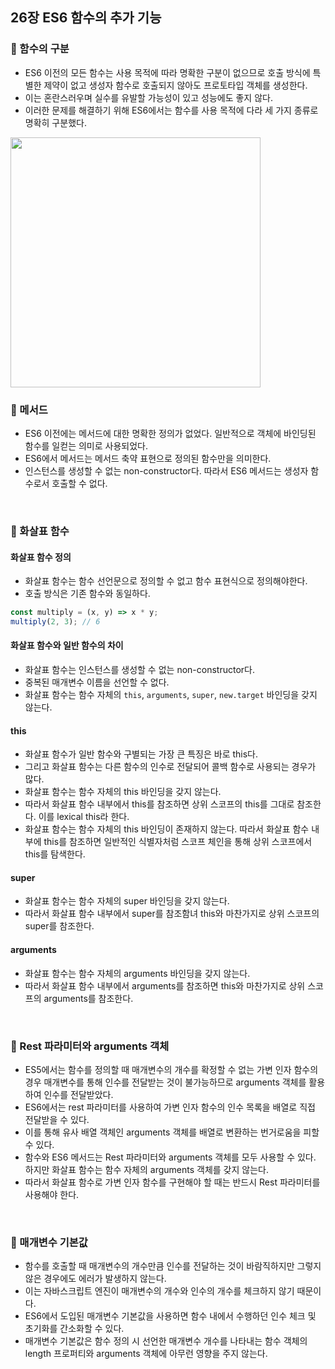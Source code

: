 ## 26장 ES6 함수의 추가 기능

### 📌 함수의 구분
- ES6 이전의 모든 함수는 사용 목적에 따라 명확한 구분이 없으므로 호출 방식에 특별한 제약이 없고 생성자 함수로 호출되지 않아도 프로토타입 객체를 생성한다.
- 이는 혼란스러우며 실수를 유발할 가능성이 있고 성능에도 좋지 않다. 
- 이러한 문제를 해결하기 위해 ES6에서는 함수를 사용 목적에 다라 세 가지 종류로 명확히 구분했다.

<img src="https://user-images.githubusercontent.com/89966610/184560302-ebfe028d-0655-4ac6-8315-92ed7d176f43.png" width=400px />

<br>

### 📌 메서드
- ES6 이전에는 메서드에 대한 명확한 정의가 없었다. 일반적으로 객체에 바인딩된 함수를 일컫는 의미로 사용되었다.
- ES6에서 메서드는 메서드 축약 표현으로 정의된 함수만을 의미한다.
- 인스턴스를 생성할 수 없는 non-constructor다. 따라서 ES6 메서드는 생성자 함수로서 호출할 수 없다.
<br>

### 📌 화살표 함수
#### 화살표 함수 정의
- 화살표 함수는 함수 선언문으로 정의할 수 없고 함수 표현식으로 정의해야한다.
- 호출 방식은 기존 함수와 동일하다.
```js
const multiply = (x, y) => x * y;
multiply(2, 3); // 6
```

#### 화살표 함수와 일반 함수의 차이
- 화살표 함수는 인스턴스를 생성할 수 없는 non-constructor다.
- 중복된 매개변수 이름을 선언할 수 없다.
- 화살표 함수는 함수 자체의 `this`, `arguments`, `super`, `new.target` 바인딩을 갖지 않는다. 

#### this
- 화살표 함수가 일반 함수와 구별되는 가장 큰 특징은 바로 this다.
- 그리고 화살표 함수는 다른 함수의 인수로 전달되어 콜백 함수로 사용되는 경우가 많다. 
- 화살표 함수는 함수 자체의 this 바인딩을 갖지 않는다.
- 따라서 화살표 함수 내부에서 this를 참조하면 상위 스코프의 this를 그대로 참조한다. 이를 lexical this라 한다. 
- 화살표 함수는 함수 자체의 this 바인딩이 존재하지 않는다. 따라서 화살표 함수 내부에 this를 참조하면 일반적인 식별자처럼 스코프 체인을 통해 상위 스코프에서 this를 탐색한다.

#### super
- 화살표 함수는 함수 자체의 super 바인딩을 갖지 않는다. 
- 따라서 화살표 함수 내부에서 super를 참조함녀 this와 마찬가지로 상위 스코프의 super를 참조한다. 

#### arguments
- 화살표 함수는 함수 자체의 arguments 바인딩을 갖지 않는다. 
- 따라서 화살표 함수 내부에서 arguments를 참조하면 this와 마찬가지로 상위 스코프의 arguments를 참조한다. 
<br>

### 📌 Rest 파라미터와 arguments 객체
- ES5에서는 함수를 정의할 때 매개변수의 개수를 확정할 수 없는 가변 인자 함수의 경우 매개변수를 통해 인수를 전달받는 것이 불가능하므로 arguments 객체를 활용하여 인수를 전달받았다. 
- ES6에서는 rest 파라미터를 사용하여 가변 인자 함수의 인수 목록을 배열로 직접 전달받을 수 있다.
- 이를 통해 유사 배열 객체인 arguments 객체를 배열로 변환하는 번거로움을 피할 수 있다. 
- 함수와 ES6 메서드는 Rest 파라미터와 arguments 객체를 모두 사용할 수 있다. 하지만 화살표 함수는 함수 자체의 arguments 객체를 갖지 않는다.
- 따라서 화살표 함수로 가변 인자 함수를 구현해야 할 때는 반드시 Rest 파라미터를 사용해야 한다.
<br>

### 📌 매개변수 기본값
- 함수를 호출할 때 매개변수의 개수만큼 인수를 전달하는 것이 바람직하지만 그렇지 않은 경우에도 에러가 발생하지 않는다.
- 이는 자바스크립트 엔진이 매개변수의 개수와 인수의 개수를 체크하지 않기 때문이다.
- ES6에서 도입된 매개변수 기본값을 사용하면 함수 내에서 수행하던 인수 체크 및 초기화를 간소화할 수 있다. 
- 매개변수 기본값은 함수 정의 시 선언한 매개변수 개수를 나타내는 함수 객체의 length 프로퍼티와 arguments 객체에 아무런 영향을 주지 않는다. 
